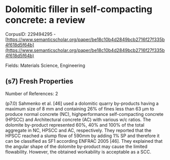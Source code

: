 # Dolomitic filler in self-compacting concrete: a review

CorpusID: 229494295 - [https://www.semanticscholar.org/paper/be18c10b4d2849bcb2716f27f335b4f618d5f64b](https://www.semanticscholar.org/paper/be18c10b4d2849bcb2716f27f335b4f618d5f64b)

Fields: Materials Science, Engineering

## (s7) Fresh Properties
Number of References: 2

(p7.0) Sahmenko et al. [46] used a dolomitic quarry by-products having a maximum size of 8 mm and containing 26% of fines less than 63 μm to produce normal concrete (NC), highperformance self-compacting concrete (HPSCC) and Architectural concrete (AC) with various w/c ratios. The dolomite by-product represented 60%, 40% and 100% of the total aggregate in NC, HPSCC and AC, respectively. They reported that the HPSCC reached a slump flow of 590mm by adding 1% SP and therefore it can be classified as SF1 according ENFRAC 2005 [46]. They explained that the angular shape of the dolomite by-product may cause the limited flowability. However, the obtained workability is acceptable as a SCC.
